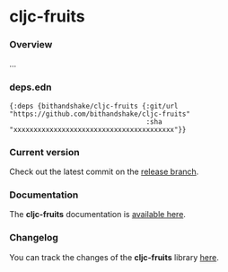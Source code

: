 
# cljc-fruits

### Overview
...

### deps.edn

```
{:deps {bithandshake/cljc-fruits {:git/url "https://github.com/bithandshake/cljc-fruits"
                                  :sha     "xxxxxxxxxxxxxxxxxxxxxxxxxxxxxxxxxxxxxxxx"}}
```

### Current version
Check out the latest commit on the [release branch](https://github.com/bithandshake/cljc-fruits/tree/release).

### Documentation
The <strong>cljc-fruits</strong> documentation is [available here](documentation/COVER.md).

### Changelog
You can track the changes of the <strong>cljc-fruits</strong> library [here](CHANGES.md).
